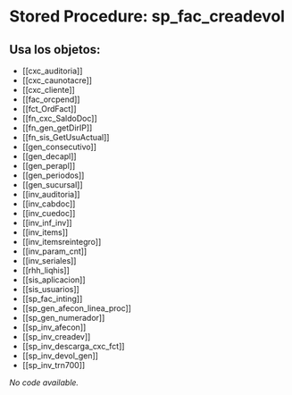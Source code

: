 # Stored Procedure: sp_fac_creadevol

## Usa los objetos:
- [[cxc_auditoria]]
- [[cxc_caunotacre]]
- [[cxc_cliente]]
- [[fac_orcpend]]
- [[fct_OrdFact]]
- [[fn_cxc_SaldoDoc]]
- [[fn_gen_getDirIP]]
- [[fn_sis_GetUsuActual]]
- [[gen_consecutivo]]
- [[gen_decapl]]
- [[gen_perapl]]
- [[gen_periodos]]
- [[gen_sucursal]]
- [[inv_auditoria]]
- [[inv_cabdoc]]
- [[inv_cuedoc]]
- [[inv_inf_inv]]
- [[inv_items]]
- [[inv_itemsreintegro]]
- [[inv_param_cnt]]
- [[inv_seriales]]
- [[rhh_liqhis]]
- [[sis_aplicacion]]
- [[sis_usuarios]]
- [[sp_fac_inting]]
- [[sp_gen_afecon_linea_proc]]
- [[sp_gen_numerador]]
- [[sp_inv_afecon]]
- [[sp_inv_creadev]]
- [[sp_inv_descarga_cxc_fct]]
- [[sp_inv_devol_gen]]
- [[sp_inv_trn700]]

*No code available.*
